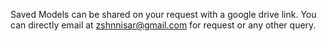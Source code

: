 Saved Models can be shared on your request with a google drive link. You can directly email at zshnnisar@gmail.com for request or any other query.
